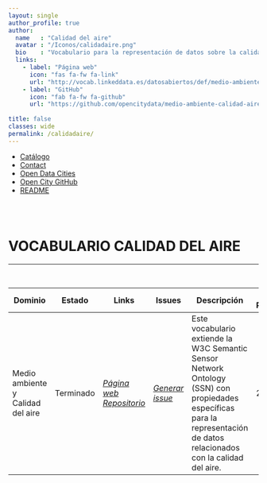 ```yaml
---
layout: single
author_profile: true 
author:
  name   : "Calidad del aire"
  avatar : "/Iconos/calidadaire.png"
  bio    : "Vocabulario para la representación de datos sobre la calidad del aire."
  links:
    - label: "Página web"
      icon: "fas fa-fw fa-link"
      url: "http://vocab.linkeddata.es/datosabiertos/def/medio-ambiente/calidad-aire"
    - label: "GitHub"
      icon: "fab fa-fw fa-github"
      url: "https://github.com/opencitydata/medio-ambiente-calidad-aire"
      
title: false
classes: wide
permalink: /calidadaire/
---
```


<head>
<link href="/CatalogoFEMP/stylesheet.css" rel="stylesheet"/>
  
  <nav class="style-4">
<ul class="menu-4">
	<li class="current"><a href="https://opencitydata.github.io/CatalogoFEMP/" data-hover="Catálogo">Catálogo</a></li>
	<li class="left"><a href="/CatalogoFEMP/contact/" data-hover="Contact">Contact</a></li>
	<li class="left"><a href="http://vocab.linkeddata.es/datosabiertos/" data-hover="Open Data Cities">Open Data Cities</a></li>
	<li class="left"><a href="https://github.com/opencitydata/" data-hover="Open City GitHub">Open City GitHub</a></li>
	<li class="left"><a href="https://github.com/opencitydata/medio-ambiente-calidad-aire/blob/master/README.md" data-hover="README">README</a></li>
</ul>
	</nav>
	<br><br>  
	
</head>

<div id="bodyid">

<h1> VOCABULARIO CALIDAD DEL AIRE </h1>
</div>
  
---

&nbsp;
 

  
  
| Dominio |  Estado  |   Links   |   Issues   |   Descripción   |  Fecha Publicación |   Prefijo   | Formatos |   Liciencia | Idiomas   | 
| -------- | -------- | --------- | ---------- | --------------- | -------- | --------- | -------- | --------- | ---------- | 
| Medio ambiente y Calidad del aire | Terminado | *[Página web](http://vocab.linkeddata.es/datosabiertos/def/medio-ambiente/calidad-aire/index-en.html)* *[Repositorio](https://github.com/opencitydata/medio-ambiente-calidad-aire)*  |  *[Generar issue](https://github.com/opencitydata/medio-ambiente-calidad-aire/issues)*   | Este vocabulario extiende la W3C Semantic Sensor Network Ontology (SSN) con propiedades específicas para la representación de datos relacionados con la calidad del aire.  | 26/01/19 | esair |  json+LD    rdf+xml    NTriples   turtle | CC-BY  | es   |
 
 
  

 

&nbsp;


  

